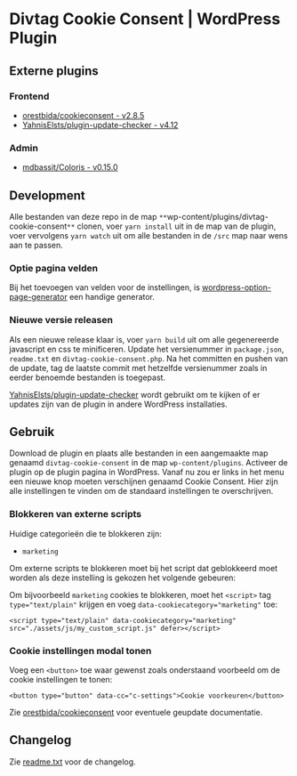 # Divtag Cookie Consent | WordPress Plugin

## Externe plugins

### Frontend
- [orestbida/cookieconsent - v2.8.5](https://github.com/orestbida/cookieconsent/releases/tag/v2.8.5)
- [YahnisElsts/plugin-update-checker - v4.12](https://github.com/YahnisElsts/plugin-update-checker/releases/tag/v4.12)

### Admin
- [mdbassit/Coloris - v0.15.0](https://github.com/mdbassit/Coloris/releases/tag/v0.15.0)

## Development
Alle bestanden van deze repo in de map `**`wp-content/plugins/divtag-cookie-consent`**` clonen, voer `yarn install` uit in de map van de plugin, voer vervolgens `yarn watch` uit om alle bestanden in de `/src` map naar wens aan te passen.

### Optie pagina velden
Bij het toevoegen van velden voor de instellingen, is [wordpress-option-page-generator](https://jeremyhixon.com/tool/wordpress-option-page-generator/) een handige generator.

### Nieuwe versie releasen
Als een nieuwe release klaar is, voer `yarn build` uit om alle gegenereerde javascript en css te minificeren. Update het versienummer in `package.json`, `readme.txt` en `divtag-cookie-consent.php`. Na het committen en pushen van de update, tag de laatste commit met hetzelfde versienummer zoals in eerder benoemde bestanden is toegepast.

[YahnisElsts/plugin-update-checker](https://github.com/YahnisElsts/plugin-update-checker) wordt gebruikt om te kijken of er updates zijn van de plugin in andere WordPress installaties.

## Gebruik
Download de plugin en plaats alle bestanden in een aangemaakte map genaamd `divtag-cookie-consent` in de map `wp-content/plugins`. Activeer de plugin op de plugin pagina in WordPress. Vanaf nu zou er links in het menu een nieuwe knop moeten verschijnen genaamd Cookie Consent. Hier zijn alle instellingen te vinden om de standaard instellingen te overschrijven.

### Blokkeren van externe scripts
Huidige categorieën die te blokkeren zijn:
- `marketing`

Om externe scripts te blokkeren moet bij het script dat geblokkeerd moet worden als deze instelling is gekozen het volgende gebeuren:

Om bijvoorbeeld `marketing` cookies te blokkeren, moet het `<script>` tag `type="text/plain"` krijgen en voeg `data-cookiecategory="marketing"` toe:

`<script type="text/plain" data-cookiecategory="marketing" src="./assets/js/my_custom_script.js" defer></script>`

### Cookie instellingen modal tonen
Voeg een `<button>` toe waar gewenst zoals onderstaand voorbeeld om de cookie instellingen te tonen:

`<button type="button" data-cc="c-settings">Cookie voorkeuren</button>`

Zie [orestbida/cookieconsent](https://github.com/orestbida/cookieconsent) voor eventuele geupdate documentatie.


## Changelog

Zie [readme.txt](https://github.com/divtag-nl/wp-plugin-divtag-cookie-consent/blob/master/readme.txt) voor de changelog.